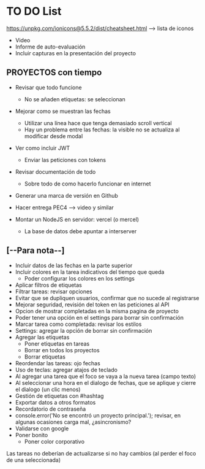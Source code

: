# TO DO List

https://unpkg.com/ionicons@5.5.2/dist/cheatsheet.html --> lista de iconos


- Video 
- Informe de auto-evaluación
- Incluir capturas en la presentación del proyecto


## PROYECTOS con tiempo

- Revisar que todo funcione
  - No se añaden etiquetas: se seleccionan
- Mejorar como se muestran las fechas
  - Utilizar una línea hace que tenga demasiado scroll vertical
  - Hay un problema entre las fechas: la visible no se actualiza al modificar desde modal

- Ver como incluir JWT
	- Enviar las peticiones con tokens
- Revisar documentación de todo
	- Sobre todo de como hacerlo funcionar en internet
- Generar una marca de versión en Github
- Hacer entrega PEC4 --> video y similar
- Montar un NodeJS en servidor: vercel (o mercel)
  - La base de datos debe apuntar a interserver

## [--Para nota--]

- Incluir datos de las fechas en la parte superior
- Incluir colores en la tarea indicativos del tiempo que queda
  - Poder configurar los colores en los settings
- Aplicar filtros de etiquetas
- Filtrar tareas: revisar opciones
- Evitar que se dupliquen usuarios, confirmar que no sucede al registrarse
- Mejorar seguridad, revisión del token en las peticiones al API
- Opcion de mostrar completadas en la misma pagina de proyecto
- Poder tener una opción en el settings para borrar sin confirmación
- Marcar tarea como completada: revisar los estilos
- Settings: agregar la opción de borrar sin confirmación
- Agregar las etiquetas
  - Poner etiquetas en tareas
  - Borrar en todos los proyectos
  - Borrar etiquetas
- Reordendar las tareas: ojo fechas
- Uso de teclas: agregar atajos de teclado
- Al agregar una tarea que el foco se vaya a la nueva tarea (campo texto)
- Al seleccionar una hora en el dialogo de fechas, que se aplique y cierre el dialogo (un clic menos)
- Gestión de etiquetas con #hashtag
- Exportar datos a otros formatos
- Recordatorio de contraseña
- console.error('No se encontró un proyecto principal.'); revisar, en algunas ocasiones carga mal, ¿asincronismo?
- Validarse con google
- Poner bonito
  - Poner color corporativo


Las tareas no deberían de actualizarse si no hay cambios (al perder el foco de una seleccionada)

